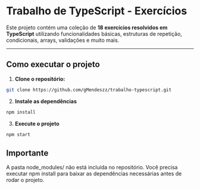 # Trabalho de TypeScript - Exercícios

Este projeto contém uma coleção de **18 exercícios resolvidos em TypeScript** utilizando funcionalidades básicas, estruturas de repetição, condicionais, arrays, validações e muito mais.

---

## Como executar o projeto

1. **Clone o repositório:**

```bash
git clone https://github.com/gMendeszz/trabalho-typescript.git
```

2. **Instale as dependências**

```bash
npm install
```

3. **Execute o projeto**

```bash
npm start
```

## Importante

A pasta node_modules/ não está incluída no repositório.
Você precisa executar npm install para baixar as dependências necessárias antes de rodar o projeto.
